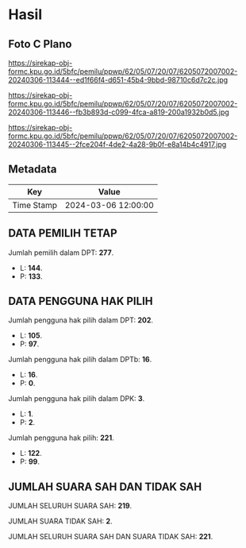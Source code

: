 # Hasil

## Foto C Plano

https://sirekap-obj-formc.kpu.go.id/5bfc/pemilu/ppwp/62/05/07/20/07/6205072007002-20240306-113444--ed1f66f4-d651-45b4-9bbd-98710c6d7c2c.jpg

https://sirekap-obj-formc.kpu.go.id/5bfc/pemilu/ppwp/62/05/07/20/07/6205072007002-20240306-113446--fb3b893d-c099-4fca-a819-200a1932b0d5.jpg

https://sirekap-obj-formc.kpu.go.id/5bfc/pemilu/ppwp/62/05/07/20/07/6205072007002-20240306-113445--2fce204f-4de2-4a28-9b0f-e8a14b4c4917.jpg


## Metadata

| Key        | Value               |
| ---------- | ------------------- |
| Time Stamp | 2024-03-06 12:00:00 |


## DATA PEMILIH TETAP

Jumlah pemilih dalam DPT: **277**.
 * L: **144**.
 * P: **133**.

## DATA PENGGUNA HAK PILIH

Jumlah pengguna hak pilih dalam DPT: **202**.
 * L: **105**.
 * P: **97**.

Jumlah pengguna hak pilih dalam DPTb: **16**.
 * L: **16**.
 * P: **0**.

Jumlah pengguna hak pilih dalam DPK: **3**.
 * L: **1**.
 * P: **2**.

Jumlah pengguna hak pilih: **221**.
 * L: **122**.
 * P: **99**.

## JUMLAH SUARA SAH DAN TIDAK SAH

JUMLAH SELURUH SUARA SAH: **219**.

JUMLAH SUARA TIDAK SAH: **2**.

JUMLAH SELURUH SUARA SAH DAN SUARA TIDAK SAH: **221**.


